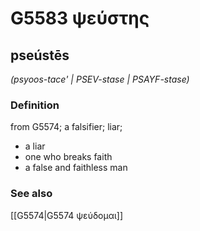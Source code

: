# G5583 ψεύστης

## pseústēs

_(psyoos-tace' | PSEV-stase | PSAYF-stase)_

### Definition

from G5574; a falsifier; liar; 

- a liar
- one who breaks faith
- a false and faithless man

### See also

[[G5574|G5574 ψεύδομαι]]
